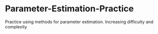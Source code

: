 # Parameter-Estimation-Practice
 Practice using methods for parameter estimation. Increasing difficulty and complexity
